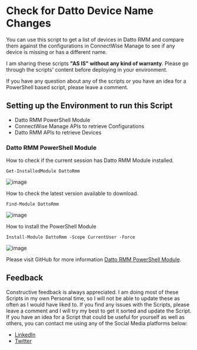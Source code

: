 # Check for Datto Device Name Changes
You can use this script to get a list of devices in Datto RMM and compare them against the configurations in ConnectWise Manage to see if any device is missing or has a different name. 

I am sharing these scripts **"AS IS" without any kind of warranty**. Please go through the scripts' content before deploying in your environment.

If you have any question about any of the scripts or you have an idea for a PowerShell based script, please leave a comment.

## Setting up the Environment to run this Script
- Datto RMM PowerShell Module
- ConnectWise Manage APIs to retrieve Configurations
- Datto RMM APIs to retrieve Devices

### Datto RMM PowerShell Module
How to check if the current session has Datto RMM Module installed.
```
Get-InstalledModule DattoRmm
```
![image](https://user-images.githubusercontent.com/101617608/196299597-3c773f17-9d52-4fe8-acb2-f344a81a3bd6.png)

How to check the latest version available to download.
```
Find-Module DattoRmm
```
![image](https://user-images.githubusercontent.com/101617608/196299769-f51cf50d-1aa7-417c-8e0b-9b65ac226ce4.png)

How to install the PowerShell Module
```
Install-Module DattoRmm -Scope CurrentUser -Force
```
![image](https://user-images.githubusercontent.com/101617608/196300952-da6fd78c-46b0-4ccf-9e53-e02ea654874e.png)

Please visit GitHub for more information [Datto RMM PowerShell Module](https://github.com/aaronengels/DattoRMM).

## Feedback
Constructive feedback is always appreciated. I am doing most of these Scripts in my own Personal time, so I will not be able to update these as often as I would have liked to. If you find any issues with the Scripts, please leave a comment and I will try my best to get it sorted and update the Script. If you have an idea for a Script that could be useful for yourself as well as others, you can contact me using any of the Social Media platforms below:
- [LinkedIn](https://www.linkedin.com/in/madhuperera/ "LinkedIn")
- [Twitter](https://twitter.com/madhu_perera "Twitter")
